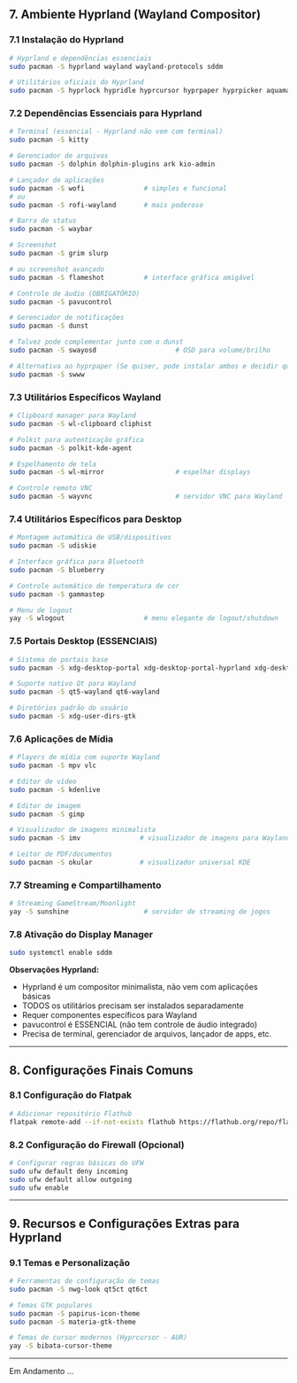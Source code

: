 ## 7. Ambiente Hyprland (Wayland Compositor)

### 7.1 Instalação do Hyprland
```bash
# Hyprland e dependências essenciais
sudo pacman -S hyprland wayland wayland-protocols sddm

# Utilitários oficiais do Hyprland
sudo pacman -S hyprlock hypridle hyprcursor hyprpaper hyprpicker aquamarine hyprwayland-scanner hyprutils hyprgraphics 
```

### 7.2 Dependências Essenciais para Hyprland
```bash
# Terminal (essencial - Hyprland não vem com terminal)
sudo pacman -S kitty

# Gerenciador de arquivos
sudo pacman -S dolphin dolphin-plugins ark kio-admin

# Lançador de aplicações
sudo pacman -S wofi               # simples e funcional
# ou
sudo pacman -S rofi-wayland       # mais poderoso

# Barra de status
sudo pacman -S waybar

# Screenshot
sudo pacman -S grim slurp

# ou screenshot avançado
sudo pacman -S flameshot          # interface gráfica amigável

# Controle de áudio (OBRIGATÓRIO)
sudo pacman -S pavucontrol

# Gerenciador de notificações
sudo pacman -S dunst

# Talvez pode complementar junto com o dunst
sudo pacman -S swayosd                    # OSD para volume/brilho

# Alternativa ao hyprpaper (Se quiser, pode instalar ambos e decidir qual usar)
sudo pacman -S swww
```

### 7.3 Utilitários Específicos Wayland
```bash
# Clipboard manager para Wayland
sudo pacman -S wl-clipboard cliphist

# Polkit para autenticação gráfica
sudo pacman -S polkit-kde-agent

# Espelhamento de tela
sudo pacman -S wl-mirror                  # espelhar displays

# Controle remoto VNC
sudo pacman -S wayvnc                     # servidor VNC para Wayland
```

### 7.4 Utilitários Específicos para Desktop
```bash
# Montagem automática de USB/dispositivos
sudo pacman -S udiskie

# Interface gráfica para Bluetooth
sudo pacman -S blueberry

# Controle automático de temperatura de cor
sudo pacman -S gammastep

# Menu de logout
yay -S wlogout                    # menu elegante de logout/shutdown
```

### 7.5 Portais Desktop (ESSENCIAIS)
```bash
# Sistema de portais base
sudo pacman -S xdg-desktop-portal xdg-desktop-portal-hyprland xdg-desktop-portal-gtk

# Suporte nativo Qt para Wayland
sudo pacman -S qt5-wayland qt6-wayland

# Diretórios padrão do usuário
sudo pacman -S xdg-user-dirs-gtk
```

### 7.6 Aplicações de Mídia
```bash
# Players de mídia com suporte Wayland
sudo pacman -S mpv vlc

# Editor de vídeo
sudo pacman -S kdenlive

# Editor de imagem
sudo pacman -S gimp

# Visualizador de imagens minimalista
sudo pacman -S imv               # visualizador de imagens para Wayland

# Leitor de PDF/documentos
sudo pacman -S okular            # visualizador universal KDE
```

### 7.7 Streaming e Compartilhamento
```bash
# Streaming GameStream/Moonlight
yay -S sunshine                   # servidor de streaming de jogos
```

### 7.8 Ativação do Display Manager
```bash
sudo systemctl enable sddm
```

**Observações Hyprland:**
- Hyprland é um compositor minimalista, não vem com aplicações básicas
- TODOS os utilitários precisam ser instalados separadamente
- Requer componentes específicos para Wayland
- pavucontrol é ESSENCIAL (não tem controle de áudio integrado)
- Precisa de terminal, gerenciador de arquivos, lançador de apps, etc.

---

## 8. Configurações Finais Comuns

### 8.1 Configuração do Flatpak
```bash
# Adicionar repositório Flathub
flatpak remote-add --if-not-exists flathub https://flathub.org/repo/flathub.flatpakrepo
```

### 8.2 Configuração do Firewall (Opcional)
```bash
# Configurar regras básicas do UFW
sudo ufw default deny incoming
sudo ufw default allow outgoing
sudo ufw enable
```

---

## 9. Recursos e Configurações Extras para Hyprland

### 9.1 Temas e Personalização
```bash
# Ferramentas de configuração de temas
sudo pacman -S nwg-look qt5ct qt6ct

# Temas GTK populares
sudo pacman -S papirus-icon-theme
sudo pacman -S materia-gtk-theme

# Temas de cursor modernos (Hyprcursor - AUR)
yay -S bibata-cursor-theme
```

---

Em Andamento ...
